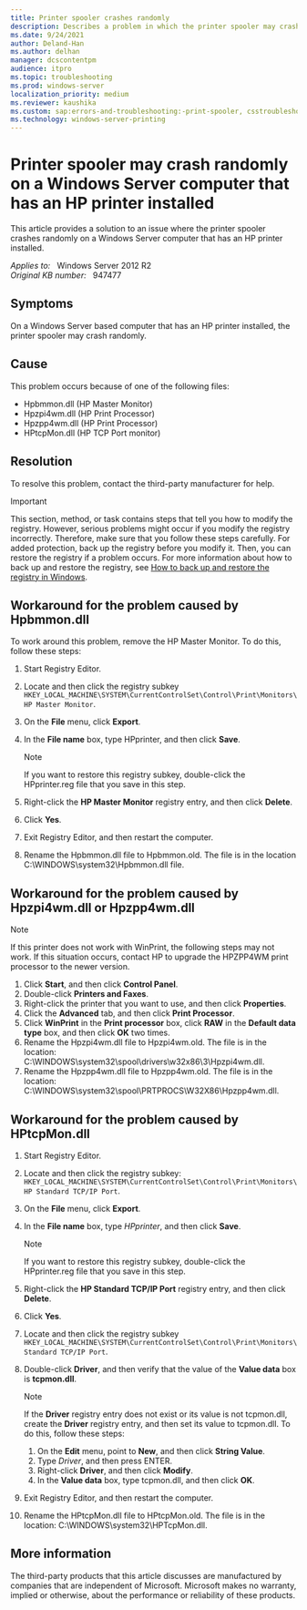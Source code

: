 ```yaml
---
title: Printer spooler crashes randomly
description: Describes a problem in which the printer spooler may crash randomly on a Windows Server computer that has an HP printer installed.
ms.date: 9/24/2021
author: Deland-Han
ms.author: delhan
manager: dcscontentpm
audience: itpro
ms.topic: troubleshooting
ms.prod: windows-server
localization_priority: medium
ms.reviewer: kaushika
ms.custom: sap:errors-and-troubleshooting:-print-spooler, csstroubleshoot
ms.technology: windows-server-printing
---
```

# Printer spooler may crash randomly on a Windows Server computer that has an HP printer installed

This article provides a solution to an issue where the printer spooler crashes randomly on a Windows Server computer that has an HP printer installed.

_Applies to:_ &nbsp; Windows Server 2012 R2  
_Original KB number:_ &nbsp; 947477

## Symptoms

On a Windows Server based computer that has an HP printer installed, the printer spooler may crash randomly.

## Cause

This problem occurs because of one of the following files:

- Hpbmmon.dll (HP Master Monitor)
- Hpzpi4wm.dll (HP Print Processor)
- Hpzpp4wm.dll (HP Print Processor)
- HPtcpMon.dll (HP TCP Port monitor)

## Resolution

To resolve this problem, contact the third-party manufacturer for help.

> [!IMPORTANT]
> This section, method, or task contains steps that tell you how to modify the registry. However, serious problems might occur if you modify the registry incorrectly. Therefore, make sure that you follow these steps carefully. For added protection, back up the registry before you modify it. Then, you can restore the registry if a problem occurs. For more information about how to back up and restore the registry, see [How to back up and restore the registry in Windows](https://support.microsoft.com/help/322756).

## Workaround for the problem caused by Hpbmmon.dll

To work around this problem, remove the HP Master Monitor. To do this, follow these steps:

1. Start Registry Editor.
2. Locate and then click the registry subkey `HKEY_LOCAL_MACHINE\SYSTEM\CurrentControlSet\Control\Print\Monitors\HP Master Monitor`.
3. On the **File** menu, click **Export**.
4. In the **File name** box, type HPprinter, and then click **Save**.

    > [!NOTE]
    > If you want to restore this registry subkey, double-click the HPprinter.reg file that you save in this step.
5. Right-click the **HP Master Monitor** registry entry, and then click **Delete**.
6. Click **Yes**.
7. Exit Registry Editor, and then restart the computer.
8. Rename the Hpbmmon.dll file to Hpbmmon.old. The file is in the location C:\WINDOWS\system32\Hpbmmon.dll file.

## Workaround for the problem caused by Hpzpi4wm.dll or Hpzpp4wm.dll

> [!NOTE]
> If this printer does not work with WinPrint, the following steps may not work. If this situation occurs, contact HP to upgrade the HPZPP4WM print processor to the newer version.

1. Click **Start**, and then click **Control Panel**.
2. Double-click **Printers and Faxes**.
3. Right-click the printer that you want to use, and then click **Properties**.
4. Click the **Advanced** tab, and then click **Print Processor**.
5. Click **WinPrint** in the **Print processor** box, click **RAW** in the **Default data type** box, and then click **OK** two times.
6. Rename the Hpzpi4wm.dll file to Hpzpi4wm.old. The file is in the location: C:\WINDOWS\system32\spool\drivers\w32x86\3\Hpzpi4wm.dll.
7. Rename the Hpzpp4wm.dll file to Hpzpp4wm.old. The file is in the location: C:\WINDOWS\system32\spool\PRTPROCS\W32X86\Hpzpp4wm.dll.

## Workaround for the problem caused by HPtcpMon.dll

1. Start Registry Editor.
2. Locate and then click the registry subkey: `HKEY_LOCAL_MACHINE\SYSTEM\CurrentControlSet\Control\Print\Monitors\HP Standard TCP/IP Port`.
3. On the **File** menu, click **Export**.
4. In the **File name** box, type *HPprinter*, and then click **Save**.

    > [!NOTE]
    > If you want to restore this registry subkey, double-click the HPprinter.reg file that you save in this step.
5. Right-click the **HP Standard TCP/IP Port** registry entry, and then click **Delete**.
6. Click **Yes**.
7. Locate and then click the registry subkey `HKEY_LOCAL_MACHINE\SYSTEM\CurrentControlSet\Control\Print\Monitors\Standard TCP/IP Port`.
8. Double-click **Driver**, and then verify that the value of the **Value data** box is **tcpmon.dll**.

    > [!NOTE]
    > If the **Driver** registry entry does not exist or its value is not tcpmon.dll, create the **Driver** registry entry, and then set its value to tcpmon.dll. To do this, follow these steps:
    1. On the **Edit** menu, point to **New**, and then click **String Value**.
    2. Type *Driver*, and then press ENTER.
    3. Right-click **Driver**, and then click **Modify**.
    4. In the **Value data** box, type tcpmon.dll, and then click **OK**.
9. Exit Registry Editor, and then restart the computer.
10. Rename the HPtcpMon.dll file to HPtcpMon.old. The file is in the location: C:\WINDOWS\system32\HPTcpMon.dll.

## More information

The third-party products that this article discusses are manufactured by companies that are independent of Microsoft. Microsoft makes no warranty, implied or otherwise, about the performance or reliability of these products.
